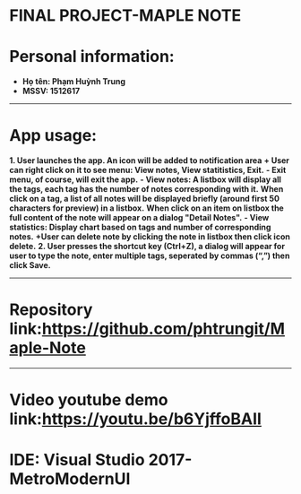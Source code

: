 # **FINAL PROJECT-MAPLE NOTE**

# Personal information:
* **Họ tên: Phạm Huỳnh Trung**
* **MSSV: 1512617**
----
# App usage:
**1. User launches the app. An icon  will be added to notification area**
**+ User can right click on it to see menu: View notes, View statitistics, Exit.**
**- Exit menu, of course, will exit the app.**
**- View notes: A listbox will display all the tags, each tag has the number of notes corresponding with it.**
**When click on a tag, a list of all notes will be displayed briefly (around first 50 characters for preview) in a listbox.**
**When click on an item on listbox the full content of the note will appear on a dialog "Detail Notes".**
**- View statistics: Display chart based on tags and number of corresponding notes.**
**+User can delete note by clicking the note in listbox then click icon delete.**
**2. User presses the shortcut key (Ctrl+Z), a dialog will appear for user to type the note, enter multiple tags, seperated by commas (“,”) then click Save.**

----
# Repository link:<https://github.com/phtrungit/Maple-Note>
----
# Video youtube demo link:<https://youtu.be/b6YjffoBAII>

# IDE: Visual Studio 2017-MetroModernUI